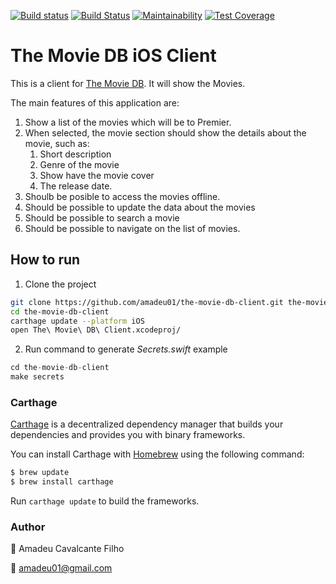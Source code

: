 [![Build status](https://build.appcenter.ms/v0.1/apps/bc4775f1-1a4d-4676-ad6f-7e038cd690e8/branches/production/badge)](https://appcenter.ms)
[![Build Status](https://app.bitrise.io/app/a1f4dc85786b90d9/status.svg?token=Kf56YdP3hqzjSqVvMnhz2g)](https://app.bitrise.io/app/a1f4dc85786b90d9)
[![Maintainability](https://api.codeclimate.com/v1/badges/0e80a0e7245040297d96/maintainability)](https://codeclimate.com/github/amadeu01/the-movie-db-client/maintainability)
[![Test Coverage](https://api.codeclimate.com/v1/badges/0e80a0e7245040297d96/test_coverage)](https://codeclimate.com/github/amadeu01/the-movie-db-client/test_coverage)

# The Movie DB iOS Client

This is a client for [The Movie DB](www.themoviedb.org). It will show the Movies.

The main features of this application are:

1. Show a list of the movies which will be to Premier.
2. When selected, the movie section should show the details about the movie, such as:
    1. Short description
    2. Genre of the movie
    3. Show have the movie cover
    4. The release date.
3. Shoulb be posible to access the movies offline.
4. Should be possible to update the data about the movies
5. Should be possible to search a movie
6. Should be possible to navigate on the list of movies.


## How to run

1. Clone the project

```bash
git clone https://github.com/amadeu01/the-movie-db-client.git the-movie-db-client
cd the-movie-db-client
carthage update --platform iOS
open The\ Movie\ DB\ Client.xcodeproj/
```

2. Run command to generate *Secrets.swift* example

```swift
cd the-movie-db-client
make secrets
```

### Carthage

[Carthage](https://github.com/Carthage/Carthage) is a decentralized dependency manager that builds your dependencies and provides you with binary frameworks.

You can install Carthage with [Homebrew](http://brew.sh/) using the following command:

```bash
$ brew update
$ brew install carthage
```

Run `carthage update` to build the frameworks.


### Author

:name_badge: Amadeu Cavalcante Filho

:email: amadeu01@gmail.com 

